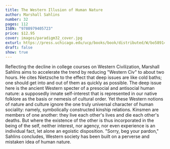 ```yaml
---
title: The Western Illusion of Human Nature
author: Marshall Sahlins
number: 32
pages: 112
ISBN: "9780979405723"
price: $12.95
cover: images/paradigm32_cover.jpg
exturl: https://press.uchicago.edu/ucp/books/book/distributed/W/bo5891444.html
draft: false
show: true
---
```

Reflecting the decline in college courses on Western Civilization, Marshall Sahlins aims to accelerate the trend by reducing "Western Civ" to about two hours. He cites Nietzsche to the effect that deep issues are like cold baths; one should get into and out of them as quickly as possible. The deep issue here is the ancient Western specter of a presocial and antisocial human nature: a supposedly innate self-interest that is represented in our native folklore as the basis or nemesis of cultural order. Yet these Western notions of nature and culture ignore the one truly universal character of human sociality: namely, symbolically constructed kinship relations. Kinsmen are members of one another: they live each other's lives and die each other's deaths. But where the existence of the other is thus incorporated in the being of the self, neither interest, nor agency, nor even experience is an individual fact, let alone an egoistic disposition. "Sorry, beg your pardon," Sahlins concludes, Western society has been built on a perverse and mistaken idea of human nature.